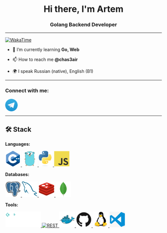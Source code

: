 <h1 align="center">Hi there, I'm Artem</h1>
<h3 align="center">Golang Backend Developer</h3>

<hr>

[![WakaTime](https://wakatime.com/badge/user/051e8565-c1c9-4e5e-8abb-2d4edba6e17d.svg)](https://wakatime.com/@051e8565-c1c9-4e5e-8abb-2d4edba6e17d)

- 🌱 I’m currently learning **Go, Web**

- 📫 How to reach me **@chas3air**

- 🌍 I speak Russian (native), English (B1)

<hr>

### Connect with me:
<p align="left">
  <a href="https://t.me/chas3air" target="blank"><img align="center" src="./icons/Telegram_logo.svg.png" alt="daniilshat" height="40" width="40" /></a>
</p>

<hr>

## 🛠️ Stack
**Languages:**
<div>
  <a href="https://isocpp.org/" target="_blank">
    <img src="https://raw.githubusercontent.com/devicons/devicon/master/icons/cplusplus/cplusplus-original.svg" alt="C++" height="50"/>
  </a>
  <a href="https://golang.org/" target="_blank">
    <img src="https://raw.githubusercontent.com/devicons/devicon/master/icons/go/go-original.svg" alt="Golang" height="50"/>
  </a>
  <a href="https://www.python.org/" target="_blank">
    <img src="./icons/python-logo.jpg" alt="Python" height="50"/>
  </a>
  <a href="https://developer.mozilla.org/en-US/docs/Web/JavaScript" target="_blank">
    <img src="https://raw.githubusercontent.com/devicons/devicon/master/icons/javascript/javascript-original.svg" alt="JavaScript" height="50"/>
  </a>
</div>

**Databases:**
<div>
  <a href="https://www.postgresql.org/" target="_blank">
    <img src="https://raw.githubusercontent.com/devicons/devicon/master/icons/postgresql/postgresql-original.svg" alt="Postgres" height="50"/>
  </a>
  <a href="https://www.mysql.com/" target="_blank">
    <img src="https://raw.githubusercontent.com/devicons/devicon/master/icons/mysql/mysql-original.svg" alt="MySQL" height="50"/>
  </a>
  <a href="https://redis.io/" target="_blank">
    <img src="https://raw.githubusercontent.com/devicons/devicon/master/icons/redis/redis-original.svg" alt="Redis" height="50"/>
  </a>
  <a href="https://www.mongodb.com/" target="_blank">
    <img src="https://raw.githubusercontent.com/devicons/devicon/master/icons/mongodb/mongodb-original.svg" alt="MongoDB" height="50"/>
  </a>
</div>

**Tools:**
<div>
  <a href="https://grpc.io/" target="_blank">
    <img src="./icons/grpc-logo.png" alt="gRPC" height="50"/>
  </a>
  <a href="https://restfulapi.net/" target="_blank">
    <img src="https://www.opc-router.de/wp-content/uploads/2020/05/REST_socialmedia.jpg" alt="REST" height="50"/>
  </a>
  <a href="https://www.docker.com/" target="_blank">
    <img src="https://raw.githubusercontent.com/devicons/devicon/master/icons/docker/docker-original.svg" alt="Docker" height="50"/>
  </a>
  <a href="https://github.com/" target="_blank">
    <img src="https://raw.githubusercontent.com/devicons/devicon/master/icons/github/github-original.svg" alt="GitHub" height="50"/>
  </a>
  <a href="https://www.linux.org/" target="_blank">
    <img src="https://raw.githubusercontent.com/devicons/devicon/master/icons/linux/linux-original.svg" alt="Linux" height="50"/>
  </a>
  <a href="https://code.visualstudio.com/" target="_blank">
    <img src="./icons/vs-code-logo.png" alt="Git" width="50"/>
  </a>
</div>